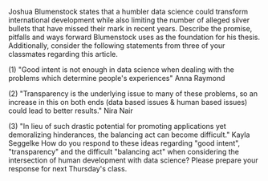 Joshua Blumenstock states that a humbler data science could transform international development while also limiting the number of alleged silver bullets that have missed their mark in recent years. Describe the promise, pitfalls and ways forward Blumenstock uses as the foundation for his thesis. Additionally, consider the following statements from three of your classmates regarding this article. 

(1) "Good intent is not enough in data science when dealing with the problems which determine people's experiences" Anna Raymond 

(2) "Transparency is the underlying issue to many of these problems, so an increase in this on both ends (data based issues & human based issues) could lead to better results." Nira Nair 

(3) "In lieu of such drastic potential for promoting applications yet demoralizing hinderances, the balancing act can become difficult." Kayla Seggelke How do you respond to these ideas regarding "good intent", "transparency" and the difficult "balancing act" when considering the intersection of human development with data science? Please prepare your response for next Thursday's class.
